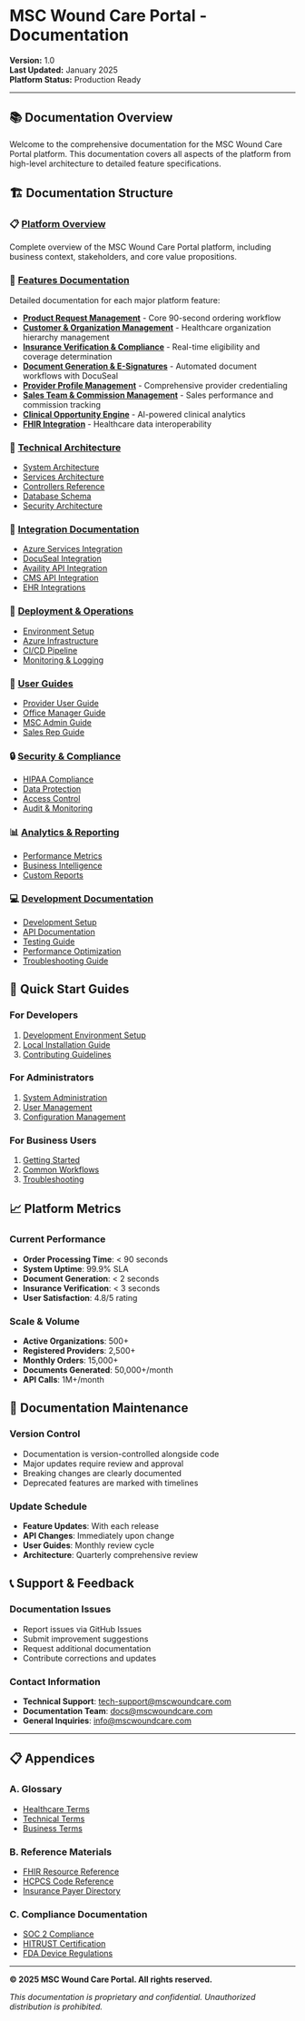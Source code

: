 # MSC Wound Care Portal - Documentation

**Version:** 1.0  
**Last Updated:** January 2025  
**Platform Status:** Production Ready

---

## 📚 Documentation Overview

Welcome to the comprehensive documentation for the MSC Wound Care Portal platform. This documentation covers all aspects of the platform from high-level architecture to detailed feature specifications.

## 🏗️ Documentation Structure

### 📋 [Platform Overview](./PLATFORM_OVERVIEW.md)
Complete overview of the MSC Wound Care Portal platform, including business context, stakeholders, and core value propositions.

### 🚀 [Features Documentation](./features/)
Detailed documentation for each major platform feature:

- **[Product Request Management](./features/PRODUCT_REQUEST_FEATURE.md)** - Core 90-second ordering workflow
- **[Customer & Organization Management](./features/CUSTOMER_ORGANIZATION_FEATURE.md)** - Healthcare organization hierarchy management  
- **[Insurance Verification & Compliance](./features/INSURANCE_VERIFICATION_FEATURE.md)** - Real-time eligibility and coverage determination
- **[Document Generation & E-Signatures](./features/DOCUMENT_GENERATION_FEATURE.md)** - Automated document workflows with DocuSeal
- **[Provider Profile Management](./features/PROVIDER_PROFILE_FEATURE.md)** - Comprehensive provider credentialing
- **[Sales Team & Commission Management](./features/SALES_COMMISSION_FEATURE.md)** - Sales performance and commission tracking
- **[Clinical Opportunity Engine](./features/CLINICAL_OPPORTUNITY_ENGINE_FEATURE.md)** - AI-powered clinical analytics
- **[FHIR Integration](./features/FHIR_INTEGRATION_FEATURE.md)** - Healthcare data interoperability

### 🔧 [Technical Architecture](./architecture/)
- [System Architecture](./architecture/SYSTEM_ARCHITECTURE.md)
- [Services Architecture](./architecture/SERVICES_ARCHITECTURE.md)
- [Controllers Reference](./architecture/CONTROLLERS_REFERENCE.md)
- [Database Schema](./architecture/DATABASE_SCHEMA.md)
- [Security Architecture](./architecture/SECURITY_ARCHITECTURE.md)

### 🔗 [Integration Documentation](./integrations/)
- [Azure Services Integration](./integrations/AZURE_SERVICES.md)
- [DocuSeal Integration](./integrations/DOCUSEAL_INTEGRATION.md)
- [Availity API Integration](./integrations/AVAILITY_INTEGRATION.md)
- [CMS API Integration](./integrations/CMS_API_INTEGRATION.md)
- [EHR Integrations](./integrations/EHR_INTEGRATIONS.md)

### 🚀 [Deployment & Operations](./deployment/)
- [Environment Setup](./deployment/ENVIRONMENT_SETUP.md)
- [Azure Infrastructure](./deployment/AZURE_INFRASTRUCTURE.md)
- [CI/CD Pipeline](./deployment/CICD_PIPELINE.md)
- [Monitoring & Logging](./deployment/MONITORING.md)

### 👥 [User Guides](./user-guides/)
- [Provider User Guide](./user-guides/PROVIDER_GUIDE.md)
- [Office Manager Guide](./user-guides/OFFICE_MANAGER_GUIDE.md)
- [MSC Admin Guide](./user-guides/ADMIN_GUIDE.md)
- [Sales Rep Guide](./user-guides/SALES_REP_GUIDE.md)

### 🔒 [Security & Compliance](./security/)
- [HIPAA Compliance](./security/HIPAA_COMPLIANCE.md)
- [Data Protection](./security/DATA_PROTECTION.md)
- [Access Control](./security/ACCESS_CONTROL.md)
- [Audit & Monitoring](./security/AUDIT_MONITORING.md)

### 📊 [Analytics & Reporting](./analytics/)
- [Performance Metrics](./analytics/PERFORMANCE_METRICS.md)
- [Business Intelligence](./analytics/BUSINESS_INTELLIGENCE.md)
- [Custom Reports](./analytics/CUSTOM_REPORTS.md)

### 💻 [Development Documentation](./development/)
- [Development Setup](./development/DEVELOPMENT_SETUP.md)
- [API Documentation](./development/API_DOCUMENTATION.md)
- [Testing Guide](./development/TESTING_GUIDE.md)
- [Performance Optimization](./development/PERFORMANCE_OPTIMIZATION.md)
- [Troubleshooting Guide](./development/TROUBLESHOOTING_GUIDE.md)

## 🎯 Quick Start Guides

### For Developers
1. [Development Environment Setup](./development/DEVELOPMENT_SETUP.md)
2. [Local Installation Guide](./development/LOCAL_INSTALLATION.md)
3. [Contributing Guidelines](./development/CONTRIBUTING.md)

### For Administrators  
1. [System Administration](./administration/SYSTEM_ADMIN.md)
2. [User Management](./administration/USER_MANAGEMENT.md)
3. [Configuration Management](./administration/CONFIGURATION.md)

### For Business Users
1. [Getting Started](./user-guides/GETTING_STARTED.md)
2. [Common Workflows](./user-guides/COMMON_WORKFLOWS.md)
3. [Troubleshooting](./user-guides/TROUBLESHOOTING.md)

## 📈 Platform Metrics

### Current Performance
- **Order Processing Time**: < 90 seconds
- **System Uptime**: 99.9% SLA
- **Document Generation**: < 2 seconds
- **Insurance Verification**: < 3 seconds
- **User Satisfaction**: 4.8/5 rating

### Scale & Volume
- **Active Organizations**: 500+
- **Registered Providers**: 2,500+
- **Monthly Orders**: 15,000+
- **Documents Generated**: 50,000+/month
- **API Calls**: 1M+/month

## 🔄 Documentation Maintenance

### Version Control
- Documentation is version-controlled alongside code
- Major updates require review and approval
- Breaking changes are clearly documented
- Deprecated features are marked with timelines

### Update Schedule
- **Feature Updates**: With each release
- **API Changes**: Immediately upon change
- **User Guides**: Monthly review cycle
- **Architecture**: Quarterly comprehensive review

## 📞 Support & Feedback

### Documentation Issues
- Report issues via GitHub Issues
- Submit improvement suggestions
- Request additional documentation
- Contribute corrections and updates

### Contact Information
- **Technical Support**: tech-support@mscwoundcare.com
- **Documentation Team**: docs@mscwoundcare.com
- **General Inquiries**: info@mscwoundcare.com

---

## 📋 Appendices

### A. Glossary
- [Healthcare Terms](./appendices/HEALTHCARE_GLOSSARY.md)
- [Technical Terms](./appendices/TECHNICAL_GLOSSARY.md)
- [Business Terms](./appendices/BUSINESS_GLOSSARY.md)

### B. Reference Materials
- [FHIR Resource Reference](./appendices/FHIR_REFERENCE.md)
- [HCPCS Code Reference](./appendices/HCPCS_REFERENCE.md)
- [Insurance Payer Directory](./appendices/PAYER_DIRECTORY.md)

### C. Compliance Documentation
- [SOC 2 Compliance](./appendices/SOC2_COMPLIANCE.md)
- [HITRUST Certification](./appendices/HITRUST_CERTIFICATION.md)
- [FDA Device Regulations](./appendices/FDA_REGULATIONS.md)

---

**© 2025 MSC Wound Care Portal. All rights reserved.**

*This documentation is proprietary and confidential. Unauthorized distribution is prohibited.*

